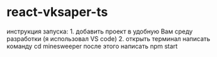 # react-vksaper-ts
инструкция запуска: 1. добавить проект в удобную Вам среду разработки (я использовал VS code)
2. открыть терминал написать команду cd minesweeper после этого написать npm start
